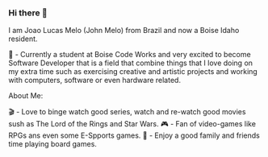 ### Hi there 👋

I am Joao Lucas Melo (John Melo) from Brazil and now a Boise Idaho resident.

🌱 - Currently a student at Boise Code Works and very excited to become Software Developer that is a field that combine things that I love doing on my extra time such as exercising creative and artistic projects and working with computers, software or even hardware related.


About Me:

🎬 - Love to binge watch good series, watch and re-watch good movies sush as The Lord of the Rings and Star Wars.
🎮 - Fan of video-games like RPGs ans even some E-Spports games.
🎲 - Enjoy a good family and friends time playing board games.



